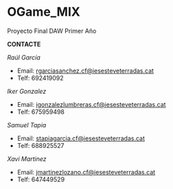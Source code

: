 # OGame_MIX
Proyecto Final DAW Primer Año

**CONTACTE**

*Raúl García*
- Email: rgarciasanchez.cf@iesesteveterradas.cat
- Telf: 692419092

*Iker Gonzalez*
- Email: igonzalezlumbreras.cf@iesesteveterradas.cat
- Telf: 675959498

*Samuel Tapia*
- Email: stapiagarcia.cf@iesesteveterradas.cat
- Telf: 688925527

*Xavi Martinez*
- Email: jmartinezlozano.cf@iesesteveterradas.cat
- Telf: 647449529

